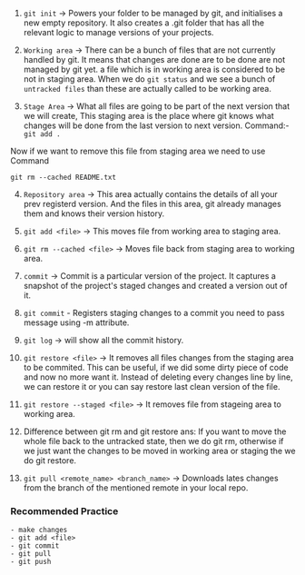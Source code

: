 1. `git init` -> Powers your folder to be managed by git, and initialises a new empty repository. It also creates a .git folder that has all 
the relevant logic to manage versions of your projects.

2. `Working area` -> There can be a bunch of files that are not currently handled by git.
It means that changes are done are to be done are not managed by git yet. a file which is in working area is considered to be not in
staging area. 
When we do `git status` and we see a bunch of `untracked files` than these are actually called to be working area.

3. `Stage Area` -> What all files are going to be part of the next version that we will create, This staging area is the place where git knows what changes will be done from the last version 
to next version.
Command:- `git add .`

Now if we want to remove this file from staging area we need to use Command

`git rm --cached README.txt`

4. `Repository area` -> This area actually contains the details of all your prev registerd version. And the files in this area, git
already manages them and knows their version history.



5. `git add <file>` -> This moves file from working area to staging area.

6. `git rm --cached <file>` -> Moves file back from staging area to working area.

7. `commit` -> Commit is a particular version of the project. It captures a snapshot of the project's staged changes and created a version out of it.

8. `git commit` - Registers staging changes to a commit you need to pass message using -m attribute.

9. `git log` -> will show all the commit history.

10. `git restore <file>` -> It removes all files changes from the staging area to be commited. This can be useful, if we did some dirty piece of code and 
now no more want it. Instead of deleting every changes line by line, we can restore it or you can say restore last clean version of the file.

11. `git restore --staged <file>` -> It removes file from stageing area to working area.

12. Difference between git rm and git restore
ans: If you want to move the whole file back to the untracked state, then we do git rm, otherwise if we just want the changes to be moved in working area 
or staging the we do git restore.

13. `git pull <remote_name> <branch_name>` -> Downloads lates changes from the branch of the mentioned remote in your local repo.


### Recommended Practice
    - make changes
    - git add <file>
    - git commit
    - git pull
    - git push